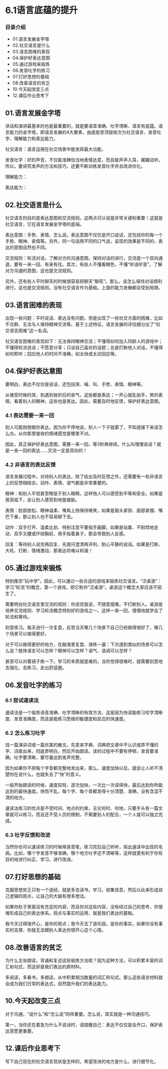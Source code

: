 # 6.1语言底蕴的提升
### 目录介绍
- 01.语言发展金字塔
- 02.社交语言是什么
- 03.语言困难的表现
- 04.保护好表达意图
- 05.通过游戏来锻炼
- 06.发音吐字的练习
- 07.打好思想的基础
- 08.改善语言的贫乏
- 10.今天起改变三点
- 12.课后作业思考下

## 01.语言发展金字塔

讲话和演讲最基本的也是最重要的，就是要语音准确、吐字清晰、语言有底蕴。语言能力的金字塔，即语言发展的4大要素，由底层至顶层依次为社交语言、发音吐字、理解能力和表达能力。

社交语言：语言运用在社交场景中能发挥最大功能，

发音吐字：好的声音，不仅能准确恰当地表情达意，而且能声声入耳，娓娓动听。所以，要讲究发声的方法和技巧，还要不断训练发音吐字并且改进优化。

理解能力：

表达能力：

## 02.社交语言是什么

社交语言的目的是表达意图和交流规则。这两点可以说是非常关键和重要！这就是社交语言，它在语言发展金字塔的底端。

表达意图：手势、表情、怎么说。表达意图不仅仅是开口说话，还包括你的每一个手势、眼神、表情等。另外，同一句话用不同的口气说，呈现的效果是不同的，表达的意图自然也不同。

交流规则：轮流对话，了解对方的沟通意图，保持对话的进行，交流是一个双向通道，要有一来一回、有来有往。其次，有些人不懂看眼色，不懂“听话听音”。了解对方沟通的意图，这也是交流规则。

另外，还有些人平时聊天的时候很容易把聊天“聊死”。那么，该怎么保持对话顺利进行，这也是交流规则。没有社交语言作为基础，上面的能力发展都会受到局限。

## 03.语言困难的表现

出现一些问题：平时说话、表达没有问题，但是出现了一些社交方面的困难，比如不合群、无法与人保持眼神交流等。基于上述特征，语言发展的评估细分出了“社交语言困难”这一名词。

社交语言困难的表现如下：无法保持眼神交流；不懂得如何加入同龄人的游戏中；不懂得轮流说话；不愿意分享；只谈自己喜欢的话题；总是打断他人对话，不懂得如何聆听；回应他人的时间不准确，如太快或太迟回应等。

## 04.保护好表达意图

要明白，表达不仅仅是说话，还包括哭、喊、叫、手势、表情、眼神等。

从难受时候的哭，到遇到挫折后的丧气，这些都是表达；一开心就乱拍手，笑的表情，看着别人的眼神，这些也是表达。因此，需要及时地反馈，保护好表达意图。

### 4.1 表达需要一来一回

别人可能刚想跟你表达，因为你不停地说，别人一下子就蒙了，不知道接下来该怎么办。从你那里接收的情绪感觉是哪里不对。

因此，真正保护好表达意图，需要一来一回，等3秒再继续。什么叫慢慢说话？就是一来一回的表达……交流一定是双向的！

### 4.2 非语言的表达反馈

语言发展过程中，对待别人的表达，除了给出及时反馈之外，还需要有一些非语言上的反馈相结合。动作、表情、语气都是非常重要的。

眼神：和别人平视甚至略低于别人眼睛，这样他人可以感受到平等和安全。如果是居高临下，会让别人感受到地是威胁。

表情：脸部放松、眼神温柔、嘴角上扬保持微笑。如果是眉头紧锁、面部紧绷、嘴巴下垂，那让别人也不容易聊下去。

动作：双手打开、温柔比划、特别注意不要指手画脚。如果是站着、不耐烦地走动、双手叉腰或环绕胸前、用手指着鼻子，那会导致别人反感。

回复：等待别人说完再回复、先提问澄清再评判、耐心平静的说话。如果是打断、大吼、打断、情绪激动，那表达将难以和谐！

## 05.通过游戏来锻炼

特别推崇“玩中学”。因此，可以通过一些合适的游戏来锻炼社交语言。“泛桌游”：学习“轮流”的概念，第一个游戏，把它称作“泛桌游”。桌游这个概念大家应该不陌生了。

需要明白社交语言里交流的规则：你说完我说，不随意插嘴，不打断别人。桌游是培养交流规则、学习轮流概念特别好的游戏之一。这样一来一回，慢慢地就学会了轮流和等待。

刻意练习。每天进行一次复盘，反思当天哪几个场景下自己已经做得很好了，哪几个场景可以做得更好。

对于可以做得更好的地方，在脑海里复盘、演练一遍：下次遇到类似的场景可以怎么说？肢体语言可以怎样？眼神可以怎样？语气、语调可以怎样？

甚至可以对着镜子练一下。学习的本质就是难的，当你觉得很难时，就需要刻意地去强化、去练习，走出舒适圈。

## 06.发音吐字的练习

### 6.1 尝试速读法

速读法是一个锻炼语音准确、吐字清晰的有效方法，这是因为快读能练习咬字清晰度、发音准确度，而且是能练习思维的敏捷度和反应的快速度。

### 6.2 怎么练习吐字

找一篇演讲词或一篇优美的散文。先拿来字典、词典把文章中不认识或弄不懂的字、词查出来，彻底弄明白，然后开始朗读。读的过程中不要有停顿，发音要准确，吐字要清晰，要尽量达到发声完整。

因为如果你不把每个字音都完整地发出来，那么，速度加快以后，就会让人听不清楚你在说什么，也就失去了“快”的意义。

一般开始朗读的时候，速度较轻，逐次加快，一次比一次读得快，最后达到你所能达到的最快速度。快而不乱，每个字、每个音都发得十分清楚、准确，没有含混不清的地方。

速读法练习的优点是不受时间、地点的约束，无论何时、何地，只要手头有一篇文章就可以练习，而且还不受人员的限制，不需要别人的配合，一个人就可以独立完成。

### 6.3 吐字反馈和改进

当然你也可以速读练习的时候用录音笔，练习完后自己听听，挑出速读中出现的毛病。比如，哪个字发音不够准确，哪个地方吐字还不清晰等，这样就更有利于你有目的地进行纠正、学习，进行改进。

## 07.打好思想的基础

克服思想贫乏只有一个途经，就是多去读书，学习，收集信息，然后以此来形成自己逻辑的观点，让自己的大脑有很多想法。

如果你肚子里面没有充足的内容，而且你对这些内容，没有经过自己的思考，你很难形成自己的表达体系。观点与事实的运用，就是我们表达的基础。

我今天过得很开心，是你的观点；我今天去了游乐园，是你的事实。如果你没有事实的支撑，你就无法跟别人表达你很开心这个心情。

## 08.改善语言的贫乏

为什么主张朗读，背诵和复述这些锻炼方法呢？因为这种方法，可以积累丰富的词汇和句式，而这却是我们表达的原材料。

多阅读，多看书，多朗读，从中积累相当数量的词汇和句式。那么这些语言材料就会成为我们日常的表达式，自然提升我们的表达能力。

## 10.今天起改变三点

对于沟通，“说什么”和“怎么说”同样重要。怎么说，其实就是一种沟通技巧。

第一，当你还在着急为什么不说话时，请提醒自己：表达不仅仅是会开口，保护表达意愿更重要。

## 12.课后作业思考下

写下自己现在的社交语言现状是怎样的，希望改进的地方是什么，进行细节化。




